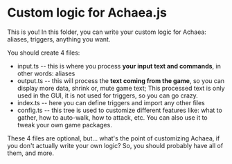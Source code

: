 # Custom logic for Achaea.js

This is you! In this folder, you can write your custom logic for Achaea: aliases, triggers, anything you want.

You should create 4 files:

- input.ts -- this is where you process **your input text and commands**, in other words: aliases
- output.ts -- this will process the **text coming from the game**, so you can display more data, shrink or, mute game text;
  This processed text is only used in the GUI, it is not used for triggers, so you can go crazy.
- index.ts -- here you can define triggers and import any other files
- config.ts -- this tree is used to customize different features like: what to gather, how to auto-walk, how to attack, etc.
  You can also use it to tweak your own game packages.

These 4 files are optional, but... what's the point of customizing Achaea, if you don't actually write your own logic? So, you should probably have all of them, and more.
